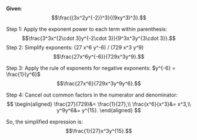 
**Given**: 
$$\frac{(3x^2y^{-2})^3}{(9xy^3)^3}.$$

Step 1: Apply the exponent power to each term within parenthesis:
$$\frac{3^3x^{2\cdot 3}y^{-2\cdot 3}}{9^3x^3y^{3\cdot 3}}.$$
Step 2: Simplify exponents:
(27 x^6 y^-6) / (729 x^3 y^9)
$$\frac{27x^6y^{-6}}{729x^3y^9}.$$

Step 3: Apply the rule of exponents for negative exponents: $y^{-6} = \frac{1}{y^6}$
$$\frac{27x^6}{729x^3y^9y^6}.$$

Step 4: Cancel out common factors in the numerator and denominator:
$$
\begin{aligned}
\frac{27}{729}&= \frac{1}{27},\\
\frac{x^6}{x^3}&= x^3,\\
y^9y^6&= y^{15}.
\end{aligned}
$$

So, the simplified expression is:
$$\frac{1}{27}x^3y^{15}.$$
